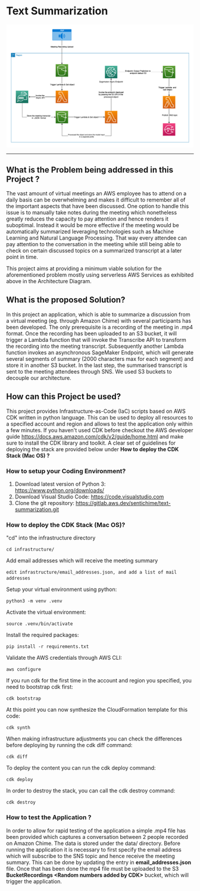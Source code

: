 # Text Summarization


![Architecture Diagram](AD.jpg)

---

## What is the Problem being addressed in this Project ?

The vast amount of virtual meetings an AWS employee has to attend on a daily basis can be overwhelming and makes it difficult to remember all of the important aspects that have been discussed. One option to handle this issue is to manually take notes during the meeting which nonetheless greatly reduces the capacity to pay attention and hence renders it suboptimal. Instead it would be more effective if the meeting would be automatically summarized leveraging technologies such as Machine Learning and Natural Language Processing. That way every attendee can pay attention to the conversation in the meeting while still being able to check on certain discussed topics on a summarized transcript at a later point in time. 

This project aims at providing a minimum viable solution for the aforementioned problem mostly using serverless AWS Services as exhibited above in the Architecture Diagram.

## What is the proposed Solution?

In this project an application, which is able to summarize a discussion from a virtual meeting (eg. through Amazon Chime) with several participants has been developed. The only prerequisite is a recording of the meeting in .mp4 format. Once the recording has been uploaded to an S3 bucket, it will trigger a Lambda function that will invoke the Transcribe API to transform the recording into the meeting transcript. Subsequently another Lambda function invokes an asynchronous SageMaker Endpoint, which will generate several segments of summary (2000 characters max for each segment) and store it in another S3 bucket. In the last step, the summarised transcript is sent to the meeting attendees through SNS. We used S3 buckets to decouple our architecture.

## How can this Project be used?

This project provides Infrastructure-as-Code (IaC) scripts based on AWS CDK written in python language. This can be used to deploy all resources to a specified account and region and allows to test the application only within a few minutes. If you haven't used CDK before checkout the AWS developer guide https://docs.aws.amazon.com/cdk/v2/guide/home.html and make sure to install the CDK library and toolkit. A clear set of guidelines for deploying the stack are provided below under **How to deploy the CDK Stack (Mac OS) ?**

### How to setup your Coding Environment?

1. Download latest version of Python 3: https://www.python.org/downloads/
2. Download Visual Studio Code: https://code.visualstudio.com
3. Clone the git repository: https://gitlab.aws.dev/sentichime/text-summarization.git

### How to deploy the CDK Stack (Mac OS)?

"cd" into the infrastructure directory 

```
cd infrastructure/
```

Add email addresses which will receive the meeting summary

```
edit infrastructure/email_addresses.json, and add a list of mail addresses
```

Setup your virtual environment using python:
```
python3 -m venv .venv
```

Activate the virtual environment: 
```
source .venv/bin/activate
```

Install the required packages:
```
pip install -r requirements.txt
```

Validate the AWS credentials through AWS CLI:
```
aws configure 
```

If you run cdk for the first time in the account and region you specified, you need to bootstrap cdk first:
```
cdk bootstrap
```

At this point you can now synthesize the CloudFormation template for this code:
```
cdk synth
```

When making infrastructure adjustments you can check the differences before deploying by running the cdk diff command:
```
cdk diff
```

To deploy the content you can run the cdk deploy command:
```
cdk deploy
```

In order to destroy the stack, you can call the cdk destroy command:
```
cdk destroy
```

### How to test the Application ?
In order to allow for rapid testing of the application a simple .mp4 file has been provided which captures a conversation between 2 people recorded on Amazon Chime. The data is stored under the data/ directory. Before running the application it is necessary to first specify the email address which will subscribe to the SNS topic and hence receive the meeting summary. This can be done by updating the entry in **email_addresses.json** file. Once that has been done the mp4 file must be uploaded to the S3 **BucketRecordings \<Random numbers added by CDK\>**  bucket, which will trigger the application.
